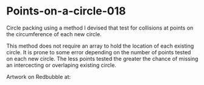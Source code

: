 # Points-on-a-circle-018
Circle packing using a method I devised that test for collisions at points on the circumference of each new circle. 

This method does not require an array to hold the location of each existing circle.
It is prone to some error depending on the number of points tested on each new circle.
The less points tested the greater the chance of missing an intercecting or overlaping existing circle.

Artwork on Redbubble at: 
